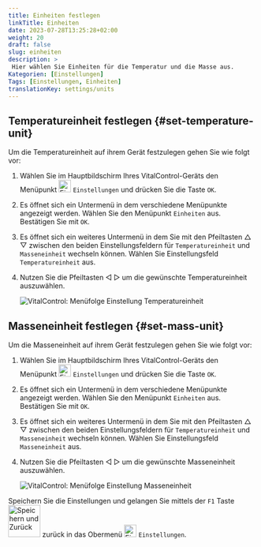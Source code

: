 ```yaml
---
title: Einheiten festlegen
linkTitle: Einheiten
date: 2023-07-28T13:25:28+02:00
weight: 20
draft: false
slug: einheiten
description: >
 Hier wählen Sie Einheiten für die Temperatur und die Masse aus.
Kategorien: [Einstellungen]
Tags: [Einstellungen, Einheiten]
translationKey: settings/units
---
```

## Temperatureinheit festlegen {#set-temperature-unit}

Um die Temperatureinheit auf ihrem Gerät festzulegen gehen Sie wie folgt vor:

1. Wählen Sie im Hauptbildschirm Ihres VitalControl-Geräts den Menüpunkt <img src="/icons/gear.svg" width="25" align="bottom" alt="Einstellungen" /> `Einstellungen` und drücken Sie die Taste `OK`.

2. Es öffnet sich ein Untermenü in dem verschiedene Menüpunkte angezeigt werden. Wählen Sie den Menüpunkt `Einheiten` aus. Bestätigen Sie mit `OK`.

3. Es öffnet sich ein weiteres Untermenü in dem Sie mit den Pfeiltasten △ ▽ zwischen den beiden Einstellungsfeldern für `Temperatureinheit` und `Masseneinheit` wechseln können. Wählen Sie Einstellungsfeld `Temperatureinheit` aus.

4. Nutzen Sie die Pfeiltasten ◁ ▷ um die gewünschte Temperatureinheit auszuwählen.

    ![VitalControl: Menüfolge Einstellung Temperatureinheit](../bilder/temperature.png "Temperatureinheit einstellen")

## Masseneinheit festlegen {#set-mass-unit}

Um die Masseneinheit auf ihrem Gerät festzulegen gehen Sie wie folgt vor:

1. Wählen Sie im Hauptbildschirm Ihres VitalControl-Geräts den Menüpunkt <img src="/icons/gear.svg" width="25" align="bottom" alt="Einstellungen" /> `Einstellungen` und drücken Sie die Taste `OK`.

2. Es öffnet sich ein Untermenü in dem verschiedene Menüpunkte angezeigt werden. Wählen Sie den Menüpunkt `Einheiten` aus. Bestätigen Sie mit `OK`.

3. Es öffnet sich ein weiteres Untermenü in dem Sie mit den Pfeiltasten △ ▽ zwischen den beiden Einstellungsfeldern für `Temperatureinheit` und `Masseneinheit` wechseln können. Wählen Sie Einstellungsfeld `Masseneinheit` aus.

4. Nutzen Sie die Pfeiltasten ◁ ▷ um die gewünschte Masseneinheit auszuwählen.

    ![VitalControl: Menüfolge Einstellung Masseneinheit](../bilder/degree.png "Masseneinheit einstellen")

Speichern Sie die Einstellungen und gelangen Sie mittels der `F1` Taste <img src="/icons/footer/save_exit.svg" width="65" align="bottom" alt="Speichern und Zurück" /> zurück in das Obermenü <img src="/icons/gear.svg" width="25" align="bottom" alt="Einstellungen" /> `Einstellungen`.
